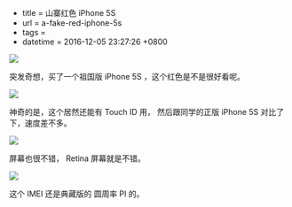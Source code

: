  - title = 山寨红色 iPhone 5S
 - url = a-fake-red-iphone-5s
 - tags = 
 - datetime = 2016-12-05 23:27:26 +0800

![](https://ooo.0o0.ooo/2016/12/05/584585c512313.jpg)

突发奇想，买了一个祖国版 iPhone 5S ，这个红色是不是很好看呢。

<!--more-->


![](https://ooo.0o0.ooo/2016/12/05/584585c572f4a.jpg)

神奇的是，这个居然还能有 Touch ID 用， 然后跟同学的正版 iPhone 5S 对比了下，速度差不多。

![](https://ooo.0o0.ooo/2016/12/05/584585c581ad8.jpg)

屏幕也很不错， Retina 屏幕就是不错。

![](https://ooo.0o0.ooo/2016/12/05/584585c5ab4a1.jpg)

这个 IMEI 还是典藏版的 圆周率 PI 的。
